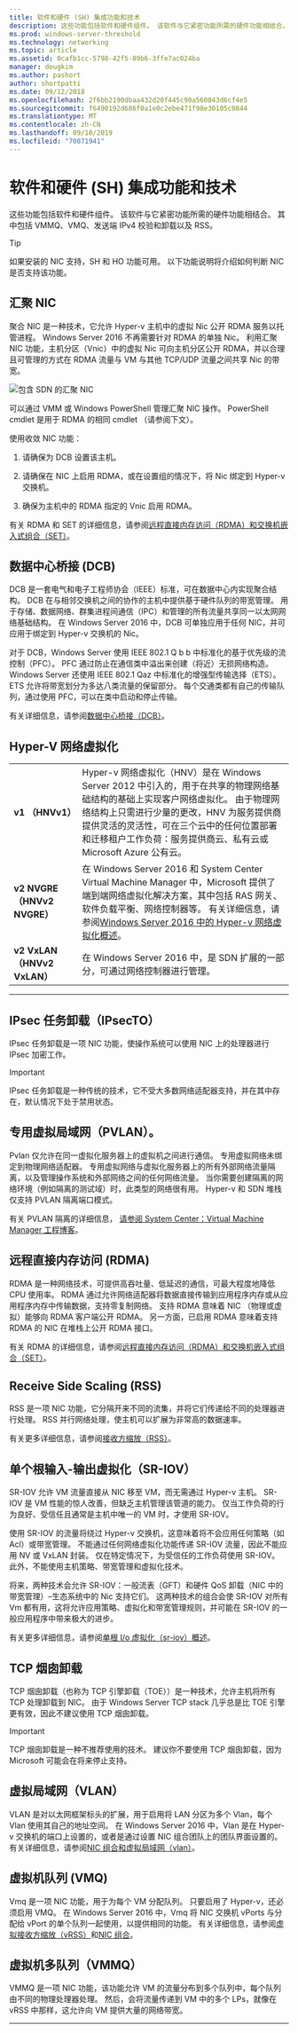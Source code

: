 ```yaml
---
title: 软件和硬件 (SH) 集成功能和技术
description: 这些功能包括软件和硬件组件。 该软件与它紧密功能所需的硬件功能相结合。 其中包括 VMMQ、VMQ、发送端 IPv4 校验和卸载以及 RSS。
ms.prod: windows-server-threshold
ms.technology: networking
ms.topic: article
ms.assetid: 0cafb1cc-5798-42f5-89b6-3ffe7ac024ba
manager: dougkim
ms.author: pashort
author: shortpatti
ms.date: 09/12/2018
ms.openlocfilehash: 2f6bb2190dbaa432d20f445c90a560843d6cf4e5
ms.sourcegitcommit: f6490192d686f0a1e0c2ebe471f98e30105c0844
ms.translationtype: MT
ms.contentlocale: zh-CN
ms.lasthandoff: 09/10/2019
ms.locfileid: "70871941"
---
```

# <a name="software-and-hardware-sh-integrated-features-and-technologies"></a>软件和硬件 (SH) 集成功能和技术

这些功能包括软件和硬件组件。 该软件与它紧密功能所需的硬件功能相结合。 其中包括 VMMQ、VMQ、发送端 IPv4 校验和卸载以及 RSS。

>[!TIP]
>如果安装的 NIC 支持，SH 和 HO 功能可用。 以下功能说明将介绍如何判断 NIC 是否支持该功能。

## <a name="converged-nic"></a>汇聚 NIC 

聚合 NIC 是一种技术，它允许 Hyper-v 主机中的虚拟 Nic 公开 RDMA 服务以托管进程。 Windows Server 2016 不再需要针对 RDMA 的单独 Nic。 利用汇聚 NIC 功能，主机分区（Vnic）中的虚拟 Nic 可向主机分区公开 RDMA，并以合理且可管理的方式在 RDMA 流量与 VM 与其他 TCP/UDP 流量之间共享 Nic 的带宽。

![包含 SDN 的汇聚 NIC](../../media/Converged-NIC/conv-nic-sdn.png)

可以通过 VMM 或 Windows PowerShell 管理汇聚 NIC 操作。 PowerShell cmdlet 是用于 RDMA 的相同 cmdlet （请参阅下文）。

使用收敛 NIC 功能：

1.  请确保为 DCB 设置该主机。

2.  请确保在 NIC 上启用 RDMA，或在设置组的情况下，将 Nic 绑定到 Hyper-v 交换机。 

3.  确保为主机中的 RDMA 指定的 Vnic 启用 RDMA。 

有关 RDMA 和 SET 的详细信息，请参阅[远程直接内存访问（RDMA）和交换机嵌入式组合（SET）](https://docs.microsoft.com/windows-server/virtualization/hyper-v-virtual-switch/rdma-and-switch-embedded-teaming)。

## <a name="data-center-bridging-dcb"></a>数据中心桥接 (DCB) 

DCB 是一套电气和电子工程师协会（IEEE）标准，可在数据中心内实现聚合结构。 DCB 在与相邻交换机之间的协作的主机中提供基于硬件队列的带宽管理。 用于存储、数据网络、群集进程间通信（IPC）和管理的所有流量共享同一以太网网络基础结构。 在 Windows Server 2016 中，DCB 可单独应用于任何 NIC，并可应用于绑定到 Hyper-v 交换机的 Nic。

对于 DCB，Windows Server 使用 IEEE 802.1 Q b b 中标准化的基于优先级的流控制（PFC）。 PFC 通过防止在通信类中溢出来创建（将近）无损网络构造。 Windows Server 还使用 IEEE 802.1 Qaz 中标准化的增强型传输选择（ETS）。 ETS 允许将带宽划分为多达八类流量的保留部分。 每个交通类都有自己的传输队列，通过使用 PFC，可以在类中启动和停止传输。

有关详细信息，请参阅[数据中心桥接（DCB）](https://docs.microsoft.com/windows-server/networking/technologies/dcb/dcb-top)。

## <a name="hyper-v-network-virtualization"></a>Hyper-V 网络虚拟化

|                            |                                                                                                                                                                                                                                                                                                                                                                                                                                                                                      |
|----------------------------|--------------------------------------------------------------------------------------------------------------------------------------------------------------------------------------------------------------------------------------------------------------------------------------------------------------------------------------------------------------------------------------------------------------------------------------------------------------------------------------|
|       **v1 （HNVv1）**       |                     Hyper-v 网络虚拟化（HNV）是在 Windows Server 2012 中引入的，用于在共享的物理网络基础结构的基础上实现客户网络虚拟化。 由于物理网络结构上只需进行少量的更改，HNV 为服务提供商提供灵活的灵活性，可在三个云中的任何位置部署和迁移租户工作负荷：服务提供商云、私有云或 Microsoft Azure 公有云。                     |
| **v2 NVGRE （HNVv2 NVGRE）** | 在 Windows Server 2016 和 System Center Virtual Machine Manager 中，Microsoft 提供了端到端网络虚拟化解决方案，其中包括 RAS 网关、软件负载平衡、网络控制器等。 有关详细信息，请参阅[Windows Server 2016 中的 Hyper-v 网络虚拟化概述](https://technet.microsoft.com/windows-server-docs/networking/sdn/technologies/hyper-v-network-virtualization/hyperv-network-virtualization-overview-windows-server)。 |
| **v2 VxLAN （HNVv2 VxLAN）** |                                                                                                                                                                                        在 Windows Server 2016 中，是 SDN 扩展的一部分，可通过网络控制器进行管理。                                                                                                                                                                                        |

---

## <a name="ipsec-task-offload-ipsecto"></a>IPsec 任务卸载（IPsecTO） 

IPsec 任务卸载是一项 NIC 功能，使操作系统可以使用 NIC 上的处理器进行 IPsec 加密工作。

>[!IMPORTANT] 
>IPsec 任务卸载是一种传统的技术，它不受大多数网络适配器支持，并在其中存在，默认情况下处于禁用状态。

## <a name="private-virtual-local-area-network-pvlan"></a>专用虚拟局域网（PVLAN）。 

Pvlan 仅允许在同一虚拟化服务器上的虚拟机之间进行通信。 专用虚拟网络未绑定到物理网络适配器。 专用虚拟网络与虚拟化服务器上的所有外部网络流量隔离，以及管理操作系统和外部网络之间的任何网络流量。 当你需要创建隔离的网络环境（例如隔离的测试域）时，此类型的网络很有用。 Hyper-v 和 SDN 堆栈仅支持 PVLAN 隔离端口模式。

有关 PVLAN 隔离的详细信息， [请参阅 System Center：Virtual Machine Manager 工程博客](https://blogs.technet.microsoft.com/scvmm/2013/06/04/logical-networks-part-iv-pvlan-isolation/)。

## <a name="remote-direct-memory-access-rdma"></a>远程直接内存访问 (RDMA) 

RDMA 是一种网络技术，可提供高吞吐量、低延迟的通信，可最大程度地降低 CPU 使用率。 RDMA 通过允许网络适配器将数据直接传输到应用程序内存或从应用程序内存中传输数据，支持零复制网络。 支持 RDMA 意味着 NIC （物理或虚拟）能够向 RDMA 客户端公开 RDMA。 另一方面，已启用 RDMA 意味着支持 RDMA 的 NIC 在堆栈上公开 RDMA 接口。

有关 RDMA 的详细信息，请参阅[远程直接内存访问（RDMA）和交换机嵌入式组合（SET）](https://docs.microsoft.com/windows-server/virtualization/hyper-v-virtual-switch/rdma-and-switch-embedded-teaming)。

## <a name="receive-side-scaling-rss"></a>Receive Side Scaling (RSS) 

RSS 是一项 NIC 功能，它分隔开来不同的流集，并将它们传递给不同的处理器进行处理。 RSS 并行网络处理，使主机可以扩展为非常高的数据速率。 

有关更多详细信息，请参阅[接收方缩放（RSS）](https://docs.microsoft.com/windows-hardware/drivers/network/introduction-to-receive-side-scaling)。

## <a name="single-root-input-output-virtualization-sr-iov"></a>单个根输入-输出虚拟化（SR-IOV） 

SR-IOV 允许 VM 流量直接从 NIC 移至 VM，而无需通过 Hyper-v 主机。 SR-IOV 是 VM 性能的惊人改善，但缺乏主机管理该管道的能力。 仅当工作负荷的行为良好、受信任且通常是主机中唯一的 VM 时，才使用 SR-IOV。

使用 SR-IOV 的流量将绕过 Hyper-v 交换机，这意味着将不会应用任何策略（如 Acl）或带宽管理。 不能通过任何网络虚拟化功能传递 SR-IOV 流量，因此不能应用 NV 或 VxLAN 封装。 仅在特定情况下，为受信任的工作负荷使用 SR-IOV。 此外，不能使用主机策略、带宽管理和虚拟化技术。

将来，两种技术会允许 SR-IOV：一般流表（GFT）和硬件 QoS 卸载（NIC 中的带宽管理）–生态系统中的 Nic 支持它们。 这两种技术的组合会使 SR-IOV 对所有 Vm 都有用，这将允许应用策略、虚拟化和带宽管理规则，并可能在 SR-IOV 的一般应用程序中带来极大的进步。

有关更多详细信息，请参阅[单根 I/o 虚拟化（sr-iov）概述](https://docs.microsoft.com/windows-hardware/drivers/network/overview-of-single-root-i-o-virtualization--sr-iov-)。

## <a name="tcp-chimney-offload"></a>TCP 烟囱卸载

TCP 烟囱卸载（也称为 TCP 引擎卸载（TOE））是一种技术，允许主机将所有 TCP 处理卸载到 NIC。 由于 Windows Server TCP stack 几乎总是比 TOE 引擎更有效，因此不建议使用 TCP 烟囱卸载。

>[!IMPORTANT]
>TCP 烟囱卸载是一种不推荐使用的技术。 建议你不要使用 TCP 烟囱卸载，因为 Microsoft 可能会在将来停止支持。

## <a name="virtual-local-area-network-vlan"></a>虚拟局域网（VLAN） 

VLAN 是对以太网框架标头的扩展，用于启用将 LAN 分区为多个 Vlan，每个 Vlan 使用其自己的地址空间。 在 Windows Server 2016 中，Vlan 是在 Hyper-v 交换机的端口上设置的，或者是通过设置 NIC 组合团队上的团队界面设置的。 有关详细信息，请参阅[NIC 组合和虚拟局域网（vlan）](https://docs.microsoft.com/windows-server/networking/technologies/nic-teaming/nict-and-vlans)。

## <a name="virtual-machine-queue-vmq"></a>虚拟机队列 (VMQ) 

Vmq 是一项 NIC 功能，用于为每个 VM 分配队列。 只要启用了 Hyper-v，还必须启用 VMQ。 在 Windows Server 2016 中，Vmq 将 NIC 交换机 vPorts 与分配给 vPort 的单个队列一起使用，以提供相同的功能。 有关详细信息，请参阅[虚拟接收方缩放（vRSS）](https://docs.microsoft.com/windows-server/networking/technologies/vrss/vrss-top)和[NIC 组合](https://docs.microsoft.com/windows-server/networking/technologies/nic-teaming/nic-teaming)。

## <a name="virtual-machine-multi-queue-vmmq"></a>虚拟机多队列（VMMQ） 

VMMQ 是一项 NIC 功能，该功能允许 VM 的流量分布到多个队列中，每个队列由不同的物理处理器处理。 然后，会将流量传递到 VM 中的多个 LPs，就像在 vRSS 中那样，这允许向 VM 提供大量的网络带宽。

---